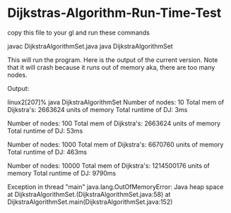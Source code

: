 # Dijkstras-Algorithm-Run-Time-Test

copy this file to your gl and run these commands

javac DijkstraAlgorithmSet.java
java DijkstraAlgorithmSet

This will run the program. Here is the output of the current version. Note that it will crash because it runs out of memory aka, there are too many nodes.

Output:

linux2[207]% java DijkstraAlgorithmSet
Number of nodes: 10
Total mem of Dijkstra's: 2663624 units of memory
Total runtime of DJ: 3ms

Number of nodes: 100
Total mem of Dijkstra's: 2663624 units of memory
Total runtime of DJ: 53ms

Number of nodes: 1000
Total mem of Dijkstra's: 6670760 units of memory
Total runtime of DJ: 463ms

Number of nodes: 10000
Total mem of Dijkstra's: 1214500176 units of memory
Total runtime of DJ: 9790ms

Exception in thread "main" java.lang.OutOfMemoryError: Java heap space
        at DijkstraAlgorithmSet.<init>(DijkstraAlgorithmSet.java:58)
        at DijkstraAlgorithmSet.main(DijkstraAlgorithmSet.java:152)

